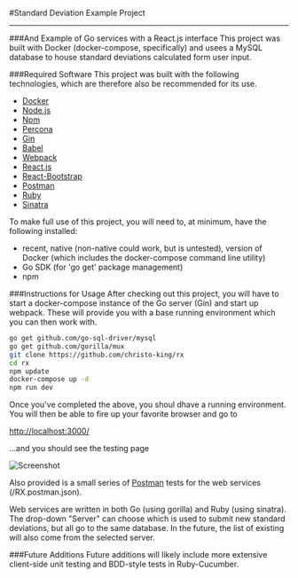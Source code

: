 #Standard Deviation Example Project

-----

###And Example of Go services with a React.js interface
This project was built with Docker (docker-compose, specifically) and usees a MySQL database to house standard deviations calculated form user input.  

###Required Software
This project was built with the following technologies, which are therefore also be recommended for its use.
- [Docker](link:https://www.docker.com/)
- [Node.js](link:https://nodejs.org/en/)
- [Npm](link:https://www.npmjs.com/)
- [Percona](link:https://www.percona.com/)
- [Gin](link:https://github.com/gin-gonic/gin)
- [Babel](link:https://babeljs.io/)
- [Webpack](link:https://webpack.github.io/)
- [React.js](link:https://facebook.github.io/react/)
- [React-Bootstrap](link:https://react-bootstrap.github.io/)
- [Postman](link:https://www.getpostman.com/)
- [Ruby](link:https://www.ruby-lang.org/)
- [Sinatra](link:http://www.sinatrarb.com/)

To make full use of this project, you will need to, at minimum, have the following installed:
 - recent, native (non-native could work, but is untested), version of Docker (which includes the docker-compose command line utility)
 - Go SDK (for 'go get' package management)
 - npm 

###Instructions for Usage
After checking out this project, you will have to start a docker-compose instance of the Go server (Gin) and start up webpack.  These will provide you with a base running environment which you can then work with.

```bash
go get github.com/go-sql-driver/mysql
go get github.com/gorilla/mux
git clone https://github.com/christo-king/rx 
cd rx
npm update
docker-compose up -d
npm run dev
```
Once you've completed the above, you shoul dhave a running environment.  You will then be able to fire up your favorite browser and go to 


<a href="http://localhost:3000/" target="_blank">http://localhost:3000/</a>

...and you should see the testing page

![Screenshot][screenshot]

Also provided is a small series of [Postman](link:https://www.getpostman.com/) tests for the web services (/RX.postman.json).

Web services are written in both Go (using gorilla) and Ruby (using sinatra).  The drop-down "Server" can choose which is used to submit new standard deviations, but all go to the same database.  In the future, the list of existing will also come from the selected server.

###Future Additions
Future additions will likely include more extensive client-side unit testing and BDD-style tests in Ruby-Cucumber.


[screenshot]: https://github.com/christo-king/rx/raw/master/screenshot.png "Screenshot of Testing Page"

